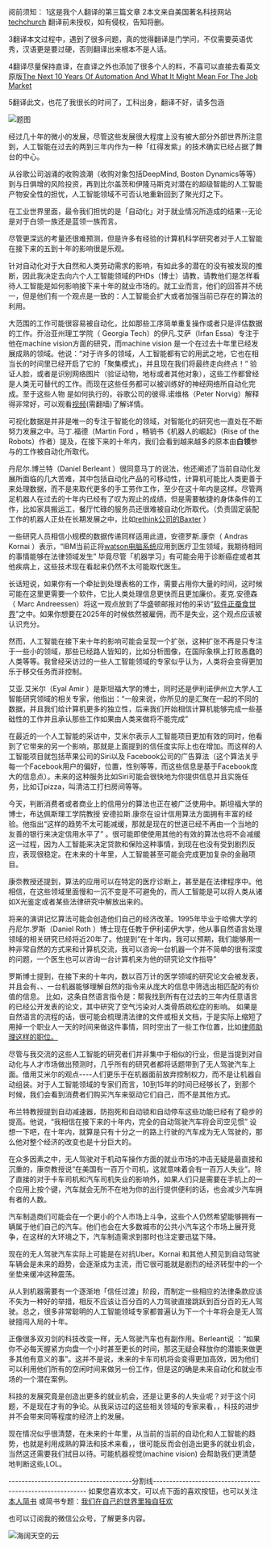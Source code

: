 阅前须知：
1这是我个人翻译的第三篇文章
2本文来自美国著名科技网站[techchurch](http://techcrunch.com/2015/10/08/the-next-10-years-of-automation-and-what-it-might-mean-for-the-job-market/?ncid=rss&utm_source=feedburner&utm_medium=feed&utm_campaign=Feed%3A+Techcrunch+%28TechCrunch%29&sr_share=twitter) 翻译前未授权，如有侵权，告知将删。

3翻译本文过程中，遇到了很多问题，真的觉得翻译是门学问，不仅需要英语优秀，汉语更是要过硬，否则翻译出来根本不是人话。

4翻译尽量保持直译，在直译之外也添加了很多个人的料，不喜可以直接去看英文原版[The Next 10 Years Of Automation And What It Might Mean For The Job Market](http://techcrunch.com/2015/10/08/the-next-10-years-of-automation-and-what-it-might-mean-for-the-job-market/?ncid=rss&utm_source=feedburner&utm_medium=feed&utm_campaign=Feed%3A+Techcrunch+%28TechCrunch%29&sr_share=twitter)

5翻译此文，也花了我很长的时间了，工科出身，翻译不好，请多包涵

![题图](http://upload-images.jianshu.io/upload_images/48180-1a689520b160f4bf.jpg?imageMogr2/auto-orient/strip%7CimageView2/2/w/1240)

经过几十年的微小的发展，尽管这些发展很大程度上没有被大部分外部世界所注意到，人工智能在过去的两到三年内作为一种「红得发紫」的技术确实已经占据了舞台的中心。

从谷歌公司汹涌的收购浪潮（收购对象包括DeepMind, Boston Dynamics等等）到与日俱增的风险投资，再到比尔盖茨和伊隆马斯克对潜在的超级智能的人工智能产物安全性的担忧，人工智能领域不可否认地重新回到了聚光灯之下。

在工业世界里面，最令我们担忧的是「自动化」对于就业情况所造成的结果--无论是对于白领一族还是蓝领一族而言。

尽管更深远的考量还很难预测，但是许多有经验的计算机科学研究者对于人工智能在接下来的五到十年的影响很是乐观。

针对自动化对于大自然和人类劳动需求的影响，有如此多的潜在的没有被发现的推断，因此我决定去向六个人工智能领域的PHDs（博士）请教，请教他们是怎样看待人工智能是如何影响接下来十年的就业市场的。就工业而言，他们的回答并不统一，但是他们有一个观点是一致的：人工智能会扩大或者加强当前已存在的算法的利用。

大范围的工作可能很容易被自动化，比如那些工序简单重复操作或者只是评估数据的工作。乔治亚州理工学院（ Georgia Tech）的伊凡.艾萨（Irfan Essa）专注于他在machine vision方面的研究，而machine vision 是一个在过去十年里已经发展成熟的领域。他说：“对于许多的领域，人工智能都有它的用武之地，它也在相当长的时间里已经开启了它的「聚集模式」，并且现在我们将最终走向终点！”
验证人脸，或者是识别网络图片（验证动物，地标或者其他对象），这些工作都曾经是人类无可替代的工作。而现在这些任务都可以被训练好的神经网络所自动化完成。至于这些人物 是如何执行的，谷歌公司的彼得.诺维格（Peter Norvig）解释得非常好，可以观看[视频](https://www.youtube.com/watch?v=TK4qLwTye_s)(需翻墙)了解详情。

可视化数据是并非是唯一的专注于智能化的领域，对智能化的研究也一直处在不断努力发展之中。马丁.福德（Martin Ford ，畅销书《机器人的崛起》（Rise of the Robots）作者）提及，在接下来的十年内，我们会看到越来越多的原本由**白领**参与的工作被自动化所取代。

丹尼尔.博兰特（Daniel Berleant ）很同意马丁的说法，他还阐述了当前自动化发展所面临的几大苦难，其中包括自动化产品的可移动性，计算机可能比人类更善于来处理数据，而不是来取代更多的手工劳作工作，至少在这十年内是这样。尽管两足机器人在过去的十年内已经有了叹为观止的成绩，但是需要敏捷的身体条件的工作，比如家具搬运工，餐厅忙碌的服务员还很难被自动化所取代。（负责固定装配工作的机器人正处在长期发展之中，比如[rethink公司的Baxter](http://www.rethinkrobotics.com/baxter/) ）

一些研究人员相信小规模的数据传递同样适用此道，安德罗斯.康奈（ Andras Kornai ）表示，“IBM当前正将[watson电脑系统](https://en.wikipedia.org/wiki/Watson_%28computer%29)应用到医疗卫生领域，我期待相同的事情能够在法律领域发生”   毕竟尽管「机器学习」有可能会用于诊断癌症或者其他疾病上，这些技术现在看起来仍然不太可能取代医生。

长话短说，如果你有一个牵扯到处理表格的工作，需要占用你大量的时间，这时候可能在这里更需要一个软件，它比人类处理信息更快而且更加廉价。麦克.安德森（ Marc Andreessen）将这一观点放到了华盛顿邮报对他的采访“[软件正蚕食世界](http://www.inc.com/drew-hendricks/now-that-software-s-eaten-the-world-it-s-started-to-eat-the-company.html)”之中。如果你想要在2025年的时候依然被雇佣，而不是失业，这个观点应该被认识充分。

然而，人工智能在接下来十年的影响可能会呈现一个扩张，这种扩张不再是只专注于一些小的领域，那些已经路人皆知的，比如分析图像，在国际象棋上打败愚蠢的人类等等。我曾经采访过的一些人工智能领域的专家似乎认为，人类将会变得更加乐于移交任务而非控制。

艾亚.艾米尔（Eyal Amir ）是斯坦福大学的博士，同时还是伊利诺伊州立大学人工智能研究领域的相关专家，他指出：“一般来说，你所见的是汇聚在一起的不同的数据，并且我们给计算机更多的独立性，后来我们开始相信计算机能够完成一些基础性的工作并且承认那些工作如果由人类来做将不能完成”

在最近的一个人工智能的采访中，艾米尔表示人工智能项目更加有效的同时，他看到了它带来的另一个影响，那就是上面提到的信任度实际上也在增加。而这样的人工智能项目就包括苹果公司的Siri以及 Facebook公司的广告算法（这个算法关乎每一个Facebook用户的偏好，位置，性别等等，而这些信息是基于Facebook庞大的信息点）。未来的这种服务比如Siri可能会很快地为你提供信息并且实施任务，比如订pizza，叫清洁工打扫房间等等。

今天，判断消费者或者商业上的信用分的算法也正在被广泛使用中。斯坦福大学的博士，布达佩斯理工学院教授 安德拉斯.康奈在设计信用算法方面拥有丰富的经验。他指出“这样的趋势不太可能减缓，那就是现在的世道已经不再由一个当地的友善的银行来决定信用水平了” 。很可能即使使用其他的有效的算法也将不会减缓这一过程，因为人工智能来决定贷款和保险这种事情，到现在也没有受到剧烈反应，表现很稳定。在未来的十年里，人工智能甚至可能会完成更加复杂的金融项目。

康奈教授还提到，算法的应用可以在特定的医疗诊断上，甚至是在法律程序中。他相信，在这些领域里面慢和一沉不变是不可避免的，而人工智能是可以将人类从诸如X光鉴定或者某些法律研究中解放出来的。

将来的演讲记忆算法可能会创造他们自己的经济改革。1995年毕业于哈佛大学的丹尼尔.罗斯（Daniel Roth ）博士现在任教于伊利诺伊大学，他从事自然语言处理领域的相关研究已经将近20年了。他提到“在十年内，我可以预期，我们能够用一种非常自然的方式来和计算机交流，我可以咨询一台机器一个并不简单的很有深度的问题，一个医生也可以咨询一台计算机来为他的研究论文作指导”

罗斯博士提到，在接下来的十年内，数以百万计的医学领域的研究论文会被发表，并且会有、、一台机器能够理解自然的指令来从庞大的信息中筛选出相匹配的有价值的信息。 比如，这条自然语言指令是：帮我找到所有在过去的三年内任意语言的已经公开发表的论文，其中研究了空气污染对人类骨质疏松症的影响。 如果是自然语言的流程的话，很可能会梳理清法律的文件或相关文档，于是实际上缩短了用掉一个职业人一天的时间来做这件事情，同时空出了一些工作位置，比如[律师助理这样的职位。](https://www.newscientist.com/article/mg22630151-700-ai-interns-software-already-taking-jobs-from-humans/)

尽管与我交流的这些人工智能的研究者们并非集中于相似的行业，但是当提到对自动化与人才市场做出预测时，几乎所有的研究者都将话题带到了无人驾驶汽车上面。借用艾米尔的观点----人们更乐于在机器面前放弃控制权力，而不是让机器自动组装。对于人工智能领域的专家们而言，10到15年的时间已经够长了，到那个时候，我们会看到消费者们购买汽车来驱动它们自己，而不是其他方式。

布兰特教授提到自动减速器，防抱死和自动锁和自动停车这些功能已经有了稳步的提高。他说，“我相信在接下来的十年内，完全的自动驾驶汽车将会司空见惯” 设想一下吧，在十年内，就算是只有十分之一的路上行驶的汽车成为无人驾驶的，那么他对整个经济的改变也是十分巨大的。

在众多因素之中，无人驾驶对于机动车操作方面的就业市场的冲击无疑是最直接和沉重的，康奈教授说“在美国有一百万个司机，这就意味着会有一百万人失业”。除了直接的对于卡车司机和汽车司机失业的影响外，如果人们只是需要在手机上的一个应用上按个键，汽车就会无所不在地为你的出行提供便利的话，也会减少汽车拥有者的人数。

汽车制造商们可能会在一个更小的个人市场上斗争，这些个人仍然希望能够拥有一辆属于他们自己的汽车。他们也会在大多数城市的公共小汽车这个市场上展开竞争，在这样的大环境之下，汽车制造需求到那时也注定要迅猛下降。

现在的无人驾驶汽车实际上可能是在对抗Uber。Kornai 和其他人预见到自动驾驶车辆会是未来的趋势，会逐渐成为主流，而它很可能就是剧烈的经济转型中的一个坐垫来缓冲这种震荡。

从人到机器需要有一个逐渐地「信任过渡」阶段，而制定一些相应的法律条款应该不失为一种好的举措，相反不应该让百分百的人力驾驶直接跳跃到百分百的无人驾驶。总之，很多非常聪明的人工智能领域专家都普遍认为下一个十年将会是无人驾驶擅闯入局的十年。

正像很多双刃剑的科技改变一样，无人驾驶汽车也有副作用。Berleant说 ：“如果你不必每天握紧方向盘一个小时甚至更长的时间，那这无疑会释放你的潜能来做更多其他有意义的事”。这并不是说，未来的卡车司机将会变得更加高效，因为他们可以利用他们所有的空闲时间来做另一份工作，但是这的确是未来自动化和就业市场的一个潜在案例。

科技的发展究竟是创造出更多的就业机会，还是让更多的人失业呢？对于这个问题，不是现在才有的争论。从我采访过的这些相关领域的专家来看，，科技的进步并不会带来同等程度的经济上的发展。

现在情况似乎很清楚，在未来的十年里，从当前的当前的自动化和人工智能的趋势，也就是利用成熟的算法和技术来看，，很可能反而会创造出更多的就业机会，当然这还需要我们拭目以待。可能机器视觉(machine vision) 会帮助我们更清楚地判断这些,LOL。



--------------------------------------分割线---------------------------------------------------------
如果您喜欢本文，可以点下面的喜欢按钮，也可以关注[本人简书](http://www.jianshu.com/users/1c26e9e36267/latest_articles)
或简书专题：[我们在自己的世界里独自狂欢](http://www.jianshu.com/collection/7b424559990a)

也可以订阅我的微信公众号，了解更多内容。

![海阔天空的云](http://upload-images.jianshu.io/upload_images/48180-a0c932d9584e9684.jpg?imageMogr2/auto-orient/strip%7CimageView2/2/w/1240)
